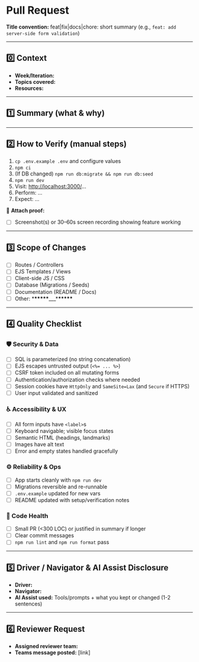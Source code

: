 # Pull Request

**Title convention:** feat|fix|docs|chore: short summary (e.g., `feat: add server-side form validation`)

---

## 0️⃣ Context

- **Week/Iteration:** <!-- e.g., Week 9 -->
- **Topics covered:** <!-- e.g., Express routing, EJS forms -->
- **Resources:** <!-- e.g., Textbook section 5.2, MDN docs on fetch, website x -->

---

## 1️⃣ Summary (what & why)

<!-- 3–6 sentences: What changed? Why now? What problem or feature does this address? -->

---

## 2️⃣ How to Verify (manual steps)

1. `cp .env.example .env` and configure values
2. `npm ci`
3. (If DB changed) `npm run db:migrate && npm run db:seed`
4. `npm run dev`
5. Visit: <http://localhost:3000/>...
6. Perform: ...
7. Expect: ...

📎 **Attach proof:**

- [ ] Screenshot(s) or 30–60s screen recording showing feature working

---

## 3️⃣ Scope of Changes

- [ ] Routes / Controllers
- [ ] EJS Templates / Views
- [ ] Client-side JS / CSS
- [ ] Database (Migrations / Seeds)
- [ ] Documentation (README / Docs)
- [ ] Other: \***\*\*\*\*\***\_\_\_\***\*\*\*\*\***

---

## 4️⃣ Quality Checklist

### 🛡 Security & Data

- [ ] SQL is parameterized (no string concatenation)
- [ ] EJS escapes untrusted output (`<%= ... %>`)
- [ ] CSRF token included on all mutating forms
- [ ] Authentication/authorization checks where needed
- [ ] Session cookies have `HttpOnly` and `SameSite=Lax` (and `Secure` if HTTPS)
- [ ] User input validated and sanitized

### ♿ Accessibility & UX

- [ ] All form inputs have `<label>`s
- [ ] Keyboard navigable; visible focus states
- [ ] Semantic HTML (headings, landmarks)
- [ ] Images have alt text
- [ ] Error and empty states handled gracefully

### ⚙️ Reliability & Ops

- [ ] App starts cleanly with `npm run dev`
- [ ] Migrations reversible and re-runnable
- [ ] `.env.example` updated for new vars
- [ ] README updated with setup/verification notes

### 🧹 Code Health

- [ ] Small PR (<300 LOC) or justified in summary if longer
- [ ] Clear commit messages
- [ ] `npm run lint` and `npm run format` pass

---

## 5️⃣ Driver / Navigator & AI Assist Disclosure

- **Driver:** <!-- name -->
- **Navigator:** <!-- name or "solo" -->
- **AI Assist used:** Tools/prompts + what you kept or changed (1-2 sentences)

---

## 6️⃣ Reviewer Request

- **Assigned reviewer team:** <!-- e.g., Group 2 reviews Group 3 -->
- **Teams message posted:** [link] <!-- confirm cross-team communication -->
